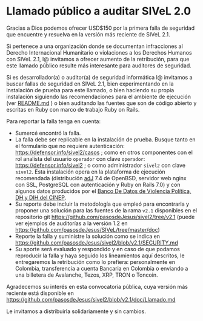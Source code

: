 # Llamado público a auditar SIVeL 2.0

Gracias a Dios podemos ofrecer USD$150 por la primera falla
de seguridad que encuentre y resuelva en la versión más reciente de
SIVeL 2.1.

Si pertenece a una organización donde se documentan
infracciones al Derecho Internacional Humanitario o
violaciones a los Derechos Humanos con SIVeL  2.1, l@ invitamos a
ofrecer aumento de la retribución, para que este llamado 
público resulte más interesante para auditores de
seguridad.

Si es desarrollador(a) o auditor(a) de seguridad informática
l@ invitamos a buscar fallas de seguridad en SIVeL 2.1, bien
experimentando en la instalación de prueba para este llamado,
o bien haciendo su propia instalación siguiendo las
recomendaciones para el ambiente de ejecución (ver
[README.md](https://github.com/pasosdeJesus/sivel2/blob/v2.1/README.md) )
o bien auditando las fuentes que son de código abierto y escritas
en Ruby con marco de trabajo Ruby on Rails.

Para reportar la falla tenga en cuenta:
* Sumercé encontró la falla.
* La falla debe ser replicable en la instalación de prueba.
  Busque tanto en el formulario que no
  requiere autenticación:
  <https://defensor.info/sivel2/casos> ;
  como en otros componentes con el rol analista del usuario
  `operador` con clave `operador`: 
  <https://defensor.info/sivel2> ;
  o como administrador `sivel2` con clave `sivel2`.
  Esta instalación opera en la plataforma de ejecución
  recomendada (distribución [adJ](https://aprendiendo.pasosdeJesus.org) 7.4
  de OpenBSD, servidor web nginx con SSL,
  PostgreSQL con autenticación y Ruby on Rails 7.0)
  y con algunos datos producidos por el 
  [Banco De Datos de Violencia Política, DH y DIH del CINEP](http://www.nocheyniebla.org).
* Su reporte debe incluir la metodología que empleó para encontrarla 
  y proponer una solución para las fuentes de la rama `v2.1`
  disponibles en el repositorio git 
  https://github.com/pasosdeJesus/sivel2/tree/v2.1
  (puede ver ejemplos de auditorías a la versión 1.2
   en <https://github.com/pasosdeJesus/SIVeL/tree/master/doc>)
* Reporte la falla y suministre la solución como se indica en 
  <https://github.com/pasosdeJesus/sivel2/blob/v2.1/SECURITY.md>
* Su aporte será evaluado y respondido y  en caso de que podamos
  reproducir la falla y haya seguido los lineamientos aquí descritos,
  le entregaremos la retribución como lo prefiera: personalmente
  en Colombia, transferencia a cuenta Bancaria en Colombia o enviando 
  a una billetera de Avalanche, Tezos, XRP, TRON o Toncoin.

Agradecemos su interés en esta convocatoria pública, cuya versión
más reciente está disponible en
<https://github.com/pasosdeJesus/sivel2/blob/v2.1/doc/Llamado.md>

Le invitamos a distribuirla solidariamente y sin cambios.
